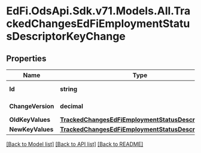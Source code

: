 # EdFi.OdsApi.Sdk.v71.Models.All.TrackedChangesEdFiEmploymentStatusDescriptorKeyChange

## Properties

Name | Type | Description | Notes
------------ | ------------- | ------------- | -------------
**Id** | **string** | Resource identifier | [optional] 
**ChangeVersion** | **decimal** | Change version | [optional] 
**OldKeyValues** | [**TrackedChangesEdFiEmploymentStatusDescriptorKey**](TrackedChangesEdFiEmploymentStatusDescriptorKey.md) |  | [optional] 
**NewKeyValues** | [**TrackedChangesEdFiEmploymentStatusDescriptorKey**](TrackedChangesEdFiEmploymentStatusDescriptorKey.md) |  | [optional] 

[[Back to Model list]](../README.md#documentation-for-models) [[Back to API list]](../README.md#documentation-for-api-endpoints) [[Back to README]](../README.md)

